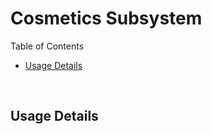 # Cosmetics Subsystem

Table of Contents

- [Usage Details](#usage-details)

<br>

## Usage Details

